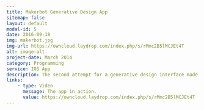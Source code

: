 ```yaml
---
title: Makerbot Generative Design App
sitemap: false
layout: default
modal-id: 5
date: 2016-09-18
img: makerbot.jpg
img-url: https://owncloud.laydrop.com/index.php/s/rMmc2B5lMCJEt4T
alt: image-alt
project-date: March 2014
category: Programming
service: IOS App
description: The second attempt for a generative design interface made for MakerBot  Europe. It is the ensemble of an ios app programmed in swift and a backend written in golang that renders 3D models with the help of the open source modeling software Blender. While the app has eventually the same functionality like the Vodaphone app, it is completely reworked behind the scenes. You could consider it the next version, of a concept endeavor into generative design.
links:
    - type: Video
      message: The app in action.
      value: https://owncloud.laydrop.com/index.php/s/rMmc2B5lMCJEt4T
---
```

